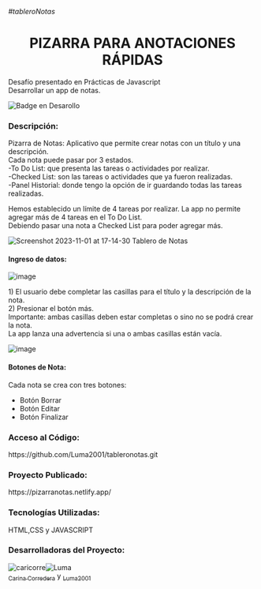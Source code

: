 <em>#tableroNotas</em><br>

<h1 align="center">PIZARRA PARA ANOTACIONES RÁPIDAS</h1>
<p>Desafío presentado en Prácticas de Javascript<br>
Desarrollar un app de notas.<br></p>
  
![Badge en Desarollo](https://img.shields.io/badge/STATUS-EN%20DESAROLLO-green)

<h3>Descripción:</h3>
<p>Pizarra de Notas: Aplicativo que permite crear notas con un título y una descripción.<br>
Cada nota puede pasar por 3 estados.<br>
  -To Do List: que presenta las tareas o actividades por realizar.<br>
  -Checked List: son las tareas o actividades que ya fueron realizadas.<br>
  -Panel Historial: donde tengo la opción de ir guardando todas las tareas realizadas.</p>
<p>Hemos establecido un límite de 4 tareas por realizar. La app no permite agregar más de 4 tareas en el To Do List.<br>
Debiendo pasar una nota a Checked List para poder agregar más.</p>  

![Screenshot 2023-11-01 at 17-14-30 Tablero de Notas](https://github.com/Luma2001/tableroNotas/assets/114626233/6f3a0a3c-9173-4002-9e33-6f1fe54fcd2f)


<h4>Ingreso de datos:</h4>

![image](https://github.com/Luma2001/tableroNotas/assets/114626233/8c037413-6857-4e45-b256-43c14032b198)
<br>

<p>1) El usuario debe completar las casillas para el título y la descripción de la nota.<br>
  2) Presionar el botón más.<br>
Importante: ambas casillas deben estar completas o sino no se podrá crear la nota.<br>
  La app lanza una advertencia si una o ambas casillas están vacía.</p>
  
  ![image](https://github.com/Luma2001/tableroNotas/assets/114626233/c9a09225-0460-4c64-88b1-769d775b3938)
 
 <h4>Botones de Nota: </h4>
 <p>Cada nota se crea con tres botones:</p>
 <ul><li>Botón Borrar</li><li>Botón Editar</li><li>Botón Finalizar</li></ul>
  

      
<h3>Acceso al Código:</h3>
https://github.com/Luma2001/tableronotas.git

<h3>Proyecto Publicado:</h3>
https://pizarranotas.netlify.app/

<h3>Tecnologías Utilizadas:</h3>
<p>HTML,CSS y JAVASCRIPT</p>
<h3>Desarrolladoras del Proyecto:</h3>

![caricorre](https://github.com/Luma2001/tableroNotas/assets/114626233/d7d7170e-f352-4b51-9dcc-423cb17a68fa)![Luma](https://github.com/Luma2001/tableroNotas/assets/114626233/5c47fe54-a2a5-4897-96a7-69f4366f0187)
<br>
[<sub>Carina Corredera</sub>](https://github.com/cari-corredera)      y      [<sub>Luma2001</sub>](https://github.com/Luma2001) 





